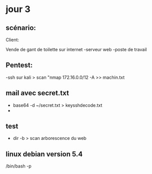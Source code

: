 # jour 3

## scénario:
 Client: 

Vende de gant de toilette sur internet
-serveur web
-poste de travail


## Pentest:
-ssh sur kali > scan "nmap 172.16.0.0/12 -A >> machin.txt

## mail avec secret.txt
- base64 -d ~/secret.txt    >   keysshdecode.txt
- 

## test

- dir -b > scan arborescence du web


## linux debian version 5.4

/bin/bash -p